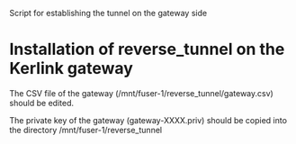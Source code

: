 Script for establishing the tunnel on the gateway side

# Installation of reverse_tunnel on the Kerlink gateway
The CSV file of the gateway (/mnt/fuser-1/reverse_tunnel/gateway.csv) should be edited.

The private key of the gateway (gateway-XXXX.priv) should be copied into the directory /mnt/fuser-1/reverse_tunnel
